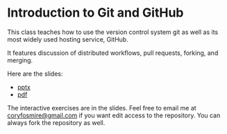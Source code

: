 # Introduction to Git and GitHub

This class teaches how to use the version control system git as well as its most widely used hosting service, GitHub.

It features discussion of distributed workflows, pull requests, forking, and merging.

Here are the slides:

* [pptx](https://github.com/bakitybacon/rice-data-and-donuts/blob/master/github/Introduction%20to%20Git%20%26%20GitHub.pdf)
* [pdf](https://github.com/bakitybacon/rice-data-and-donuts/blob/master/github/Introduction%20to%20Git%20%26%20GitHub.pdf)

The interactive exercises are in the slides. Feel free to email me at coryfosmire@gmail.com if you want edit access to the repository. You can always fork the repository as well.
